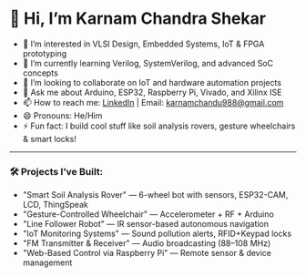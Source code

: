 # 👋 Hi, I’m Karnam Chandra Shekar

- 👀 I’m interested in VLSI Design, Embedded Systems, IoT & FPGA prototyping  
- 🌱 I’m currently learning Verilog, SystemVerilog, and advanced SoC concepts  
- 🤝 I’m looking to collaborate on IoT and hardware automation projects  
- 💬 Ask me about Arduino, ESP32, Raspberry Pi, Vivado, and Xilinx ISE  
- 📫 How to reach me: [LinkedIn](https://www.linkedin.com/in/karnamchandu) | Email: karnamchandu988@gmail.com  
- 😄 Pronouns: He/Him  
- ⚡ Fun fact: I build cool stuff like soil analysis rovers, gesture wheelchairs & smart locks!

---

### 🛠️ Projects I’ve Built:
- "Smart Soil Analysis Rover" — 6-wheel bot with sensors, ESP32-CAM, LCD, ThingSpeak  
- "Gesture-Controlled Wheelchair" — Accelerometer + RF + Arduino  
- "Line Follower Robot" — IR sensor-based autonomous navigation  
- "IoT Monitoring Systems" — Sound pollution alerts, RFID+Keypad locks  
- "FM Transmitter & Receiver" — Audio broadcasting (88–108 MHz)  
- "Web-Based Control via Raspberry Pi" — Remote sensor & device management

<!---
karnamchandu988/karnamchandu988 is a ✨ special ✨ repository because its `README.md` (this file) appears on your GitHub profile.
--->
